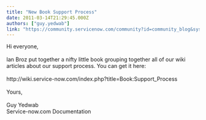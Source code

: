 ```yaml
---
title: "New Book Support Process"
date: 2011-03-14T21:29:45.000Z
authors: ["guy.yedwab"]
link: "https://community.servicenow.com/community?id=community_blog&sys_id=8aec6e65dbd0dbc01dcaf3231f961997"
---
```

<p>Hi everyone,<br /><br />Ian Broz put together a nifty little book grouping together all of our wiki articles about our support process. You can get it here:<br /><br />http://wiki.service-now.com/index.php?title=Book:Support_Process<br /><br />Yours,<br /><br />Guy Yedwab<br />Service-now.com Documentation</p>